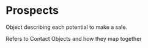 # Prospects

Object describing each potential to make a sale.

Refers to Contact Objects and how they map together